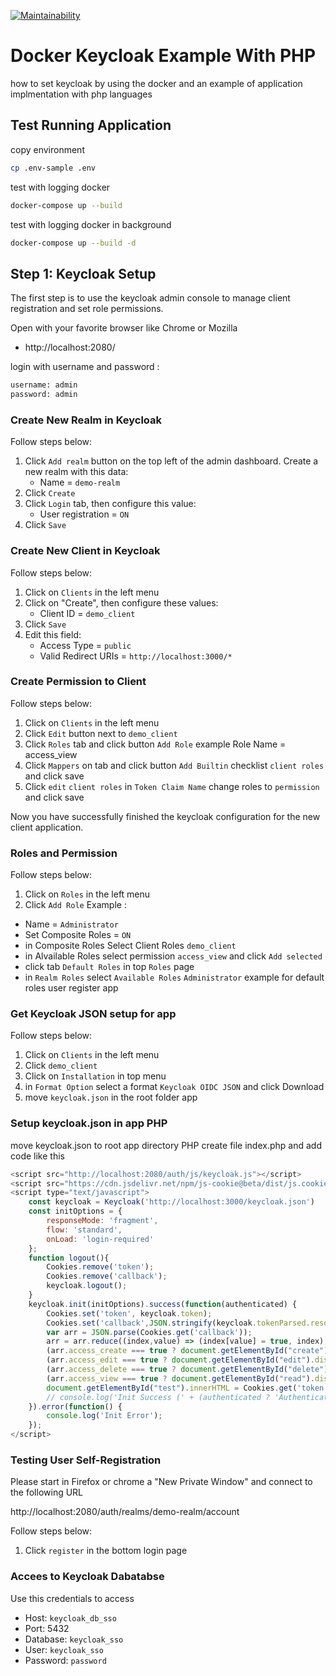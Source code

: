 [![Maintainability](https://api.codeclimate.com/v1/badges/3b4d9bda0531bdccf536/maintainability)](https://codeclimate.com/github/firmanJS/sso-keycloak-php/maintainability)

# Docker Keycloak Example With PHP

how to set keycloak by using the docker and an example of application implmentation with php languages

## Test Running Application

copy environment
```sh
cp .env-sample .env
```

test with logging docker
```sh
docker-compose up --build
```

test with logging docker in background
```sh
docker-compose up --build -d
```

## Step 1: Keycloak Setup

The first step is to use the keycloak admin console to manage client registration and set role permissions.

Open with your favorite browser like Chrome or Mozilla

* http://localhost:2080/

login with username and password :
```txt
username: admin
password: admin
```

### Create New Realm in Keycloak

Follow steps below:

1. Click `Add realm` button on the top left of the admin dashboard. Create a new realm with this data:
   * Name = `demo-realm`
1. Click `Create`
1. Click `Login` tab, then configure this value:
   * User registration = `ON`
1. Click `Save`

### Create New Client in Keycloak

Follow steps below:

1. Click on `Clients` in the left menu
1. Click on "Create", then configure these values:
   * Client ID = `demo_client`
1. Click `Save`
1. Edit this field:
   * Access Type = `public`
   * Valid Redirect URIs = `http://localhost:3000/*`

### Create Permission to Client

Follow steps below:

1. Click on `Clients` in the left menu
1. Click `Edit` button next to `demo_client`
1. Click `Roles` tab and click button `Add Role` example Role Name = access_view
1. Click `Mappers` on tab and click button `Add Builtin` checklist `client roles` and click save
1. Click `edit` `client roles` in `Token Claim Name` change roles to `permission` and click save

Now you have successfully finished the keycloak configuration for the new client application.

### Roles and Permission

Follow steps below:

1. Click on `Roles` in the left menu
1. Click `Add Role` Example :
  * Name = `Administrator`
  * Set Composite Roles = `ON`  
  * in Composite Roles Select Client Roles `demo_client`
  * in Alvailable Roles select permission `access_view` and click `Add selected` 
  * click tab `Default Roles` in top `Roles` page
  * in `Realm Roles` select `Available Roles` `Administrator` example for default roles user register app

### Get Keycloak JSON setup for app

Follow steps below:

1. Click on `Clients` in the left menu
2. Click `demo_client` 
3. Click on `Installation` in top menu
4. in `Format Option` select a format `Keycloak OIDC JSON` and click Download
5. move `keycloak.json` in the root folder app

### Setup keycloak.json in app PHP

move keycloak.json to root app directory PHP create file index.php and add code like this

```javascript
<script src="http://localhost:2080/auth/js/keycloak.js"></script>
<script src="https://cdn.jsdelivr.net/npm/js-cookie@beta/dist/js.cookie.min.js"></script>
<script type="text/javascript">
    const keycloak = Keycloak('http://localhost:3000/keycloak.json')
    const initOptions = {
        responseMode: 'fragment',
        flow: 'standard',
        onLoad: 'login-required'
    };
    function logout(){
        Cookies.remove('token');
        Cookies.remove('callback');
        keycloak.logout();
    }
    keycloak.init(initOptions).success(function(authenticated) {
        Cookies.set('token', keycloak.token);
        Cookies.set('callback',JSON.stringify(keycloak.tokenParsed.resource_access.php_service.permission));
        var arr = JSON.parse(Cookies.get('callback'));
        arr = arr.reduce((index,value) => (index[value] = true, index), {});
        (arr.access_create === true ? document.getElementById("create").disabled = false : document.getElementById("create").disabled = true);
        (arr.access_edit === true ? document.getElementById("edit").disabled = false : document.getElementById("edit").disabled = true);
        (arr.access_delete === true ? document.getElementById("delete").disabled = false : document.getElementById("delete").disabled = true);
        (arr.access_view === true ? document.getElementById("read").disabled = false : document.getElementById("read").disabled = true);
        document.getElementById("test").innerHTML = Cookies.get('token');
        // console.log('Init Success (' + (authenticated ? 'Authenticated token : '+JSON.stringify(keycloak) : 'Not Authenticated') + ')');
    }).error(function() {
        console.log('Init Error');
    });
</script>
```

### Testing User Self-Registration

Please start in Firefox or chrome a "New Private Window" and connect to the following URL

http://localhost:2080/auth/realms/demo-realm/account


Follow steps below:

1. Click `register` in the bottom login page

<!-- ### User Role Mappings

Follow steps below:

1. Click on "User" in the left menu
1. Click tab `Role Mappings`
1. in `Realm Roles` Select Available Roles `Administrator` and click `Add selected` -->


### Accees to Keycloak Dabatabse

Use this credentials to access

* Host: `keycloak_db_sso`
* Port: 5432
* Database: `keycloak_sso`
* User: `keycloak_sso`
* Password: `password`
